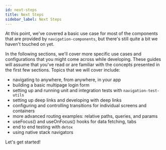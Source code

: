 ```yaml
---
id: next-steps
title: Next Steps
sidebar_label: Next Steps
---
```


At this point, we've covered a basic use case for most of the components that are provided by `navigation-components`, but there's still quite a bit we haven't touched on yet.

In the following sections, we'll cover more specific use cases and configurations that you might come across while developing. These guides will assume that you've read or are familiar with the concepts presented in the first few sections. Topics that we will cover include:

- navigating to anywhere, from anywhere, in your app
- building a basic multipage login form
- setting up and running unit and integration tests with `navigation-test-utils`
- setting up deep links and developing with deep links
- configuring and controlling transitions for individual screens and containers
- more advanced routing examples: relative paths, queries, and params
- useFocus() and useOnFocus() hooks for data fetching, tabs
- end to end testing with `detox`
- using native stack navigators

Let's get started!

